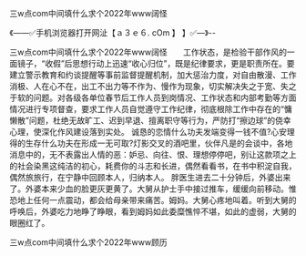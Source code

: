 三w点com中间填什么求个2022年www阔怪

《——✅手机浏览器打开网沚【ａ３ｅ６. cOm 】 】✅—》--

三w点com中间填什么求个2022年www阔怪　　工作状态，是检验干部作风的一面镜子，“收假”后思想行动上迅速“收心归位”，既是纪律要求，更是职责所在。要建立警示教育和约谈提醒等事前监督提醒机制，加大惩治力度，对自由散漫、工作消极、人在心不在，出工不出力等不作为、慢作为现象，切实解决失之于宽、失之于软的问题。对各级各单位春节后工作人员到岗情况、工作状态和内部考勤等方面情况进行专项督查，要求工作人员自觉遵守工作纪律，彻底根除工作中存在的“慵懒散”问题，杜绝无故旷工、迟到早退、擅离职守等行为，严防打“擦边球”的侥幸心理，使深化作风建设落到实处。
诚恳的恋情什么功夫发端变得一钱不值?心安理得的生存什么功夫在形成一无可取?灯影交叉的酒吧里，伙伴凡是的会谈中，各地消息中的，无不表露出人情的恶：妒忌、向往、恨、理想停停吧，别让这款项之上的社会染黑这纯洁的初心，耗费你的斗志和长进，偶然看看书，在书中积淀自我，偶然旅旅行，在宁静中回顾本人，归纳本人。
胖医生进去二十分钟后，外婆出来了。外婆本来少血的脸更灰更黄了。大舅从护士手中接过推车，缓缓向前移动。惟恐地上任何一点震动，都会给母亲带来痛苦。姆妈。大舅心疼地叫着。听到大舅的呼唤后，外婆吃力地睁了睁眼，看到姆妈如此委糜憔悴不堪，如此的虚弱，大舅的眼圈红了。





三w点com中间填什么求个2022年www顾历
